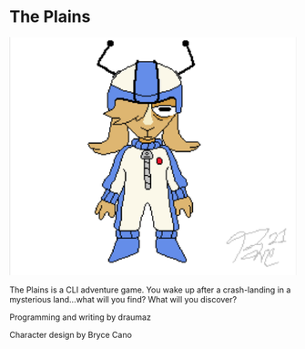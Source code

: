 # The Plains
![LiamArt](https://github.com/draumaz/plains/blob/main/liam.png?raw=true?raw=true "Title")

The Plains is a CLI adventure game. You wake up after a crash-landing in a mysterious land...what will you find? What will you discover?

Programming and writing by draumaz

Character design by Bryce Cano

